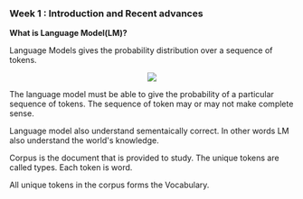 
### Week 1 : Introduction and Recent advances

**What is Language Model(LM)?**

Language Models gives the probability distribution over a sequence of tokens.

<center><img src="../../images/C1/C1_004.png"/></center>


The language model must be able to give the probability of a particular sequence of tokens. The sequence of token may or may not make complete sense.

Language model also understand sementaically correct. In other words LM also understand the world's knowledge.

Corpus is the document that is provided to study. The unique tokens are called types. Each token is word.

All unique tokens in the corpus forms the Vocabulary.

